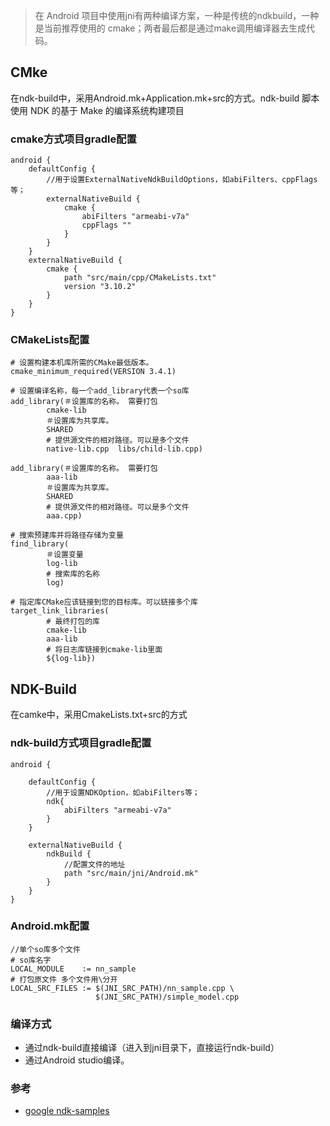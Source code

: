 > 在 Android 项目中使用jni有两种编译方案，一种是传统的ndkbuild，一种是当前推荐使用的 cmake；两者最后都是通过make调用编译器去生成代码。

## CMke
在ndk-build中，采用Android.mk+Application.mk+src的方式。ndk-build 脚本使用 NDK 的基于 Make 的编译系统构建项目
### cmake方式项目gradle配置
```
android {
    defaultConfig {
        //用于设置ExternalNativeNdkBuildOptions，如abiFilters、cppFlags等；
        externalNativeBuild {
            cmake {
                abiFilters "armeabi-v7a"
                cppFlags ""
            }
        }
    }
    externalNativeBuild {
        cmake {
            path "src/main/cpp/CMakeLists.txt"
            version "3.10.2"
        }
    }
}
```
### CMakeLists配置
```
# 设置构建本机库所需的CMake最低版本。
cmake_minimum_required(VERSION 3.4.1)

# 设置编译名称，每一个add_library代表一个so库
add_library(＃设置库的名称。 需要打包
        cmake-lib
        ＃设置库为共享库。
        SHARED
        # 提供源文件的相对路径。可以是多个文件
        native-lib.cpp  libs/child-lib.cpp)
        
add_library(＃设置库的名称。 需要打包
        aaa-lib
        ＃设置库为共享库。
        SHARED
        # 提供源文件的相对路径。可以是多个文件
        aaa.cpp)

# 搜索预建库并将路径存储为变量
find_library(
        ＃设置变量
        log-lib 
        # 搜索库的名称
        log)

# 指定库CMake应该链接到您的目标库。可以链接多个库 
target_link_libraries( 
        # 最终打包的库
        cmake-lib
        aaa-lib
        # 将日志库链接到cmake-lib里面
        ${log-lib})
```


## NDK-Build
在camke中，采用CmakeLists.txt+src的方式
### ndk-build方式项目gradle配置
```
android {

    defaultConfig {
        //用于设置NDKOption，如abiFilters等；
        ndk{
            abiFilters "armeabi-v7a"
        }
    }

    externalNativeBuild {
        ndkBuild {
            //配置文件的地址
            path "src/main/jni/Android.mk"
        }
    }
}
```
### Android.mk配置
```
//单个so库多个文件
# so库名字
LOCAL_MODULE    := nn_sample
# 打包原文件 多个文件用\分开
LOCAL_SRC_FILES := $(JNI_SRC_PATH)/nn_sample.cpp \
                   $(JNI_SRC_PATH)/simple_model.cpp

```
### 编译方式
- 通过ndk-build直接编译（进入到jni目录下，直接运行ndk-build）
- 通过Android studio编译。


### 参考
- [google ndk-samples](https://github.com/android/ndk-samples)

